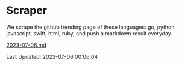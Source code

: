 # Scraper

We scrape the github trending page of these languages: go, python, javascript, swift, html, ruby, and push a markdown result everyday.

[2023-07-06.md](https://github.com/henson/Scraper/blob/master/2023-07-06.md)

Last Updated: 2023-07-06 00:06:04